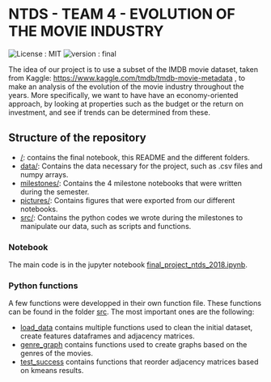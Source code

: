 # NTDS - TEAM 4 - EVOLUTION OF THE MOVIE INDUSTRY

![License : MIT](https://img.shields.io/badge/License-MIT-brightgreen.svg)
![version : final](https://img.shields.io/badge/version-final-blue.svg)

The idea of our project is to use a subset of the IMDB movie dataset, taken from Kaggle: https://www.kaggle.com/tmdb/tmdb-movie-metadata , to make an analysis of the evolution of the movie industry throughout the years. 
More specifically, we want to have have an economy-oriented approach, by looking at properties such as the budget or the return on investment, and see if trends can be determined from these. 

## Structure of the repository

+ [/](./): contains the final notebook, this README and the different folders.
+ [data/](./data/): Contains the data necessary for the project, such as .csv files and numpy arrays.
+ [milestones/](./milestones/): Contains the 4 milestone notebooks that were written during the semester.
+ [pictures/](./pictures/): Contains figures that were exported from our different notebooks.
+ [src/](./src/): Contains the python codes we wrote during the milestones to manipulate our data, such as scripts and functions.


### Notebook

The main code is in the jupyter notebook [final_project_ntds_2018.ipynb](./final_project_ntds_2018.ipynb).


### Python functions

A few functions were developped in their own function file. These functions can be found in the folder [src](./src/). The most important ones are the following:

+ [load_data](./src/load_data.py`) contains multiple functions used to clean the initial dataset, create features dataframes and adjacency matrices. 
+ [genre_graph](./src/genre_graph.py`) contains functions used to create graphs based on the genres of the movies.
+ [test_success](./src/test_success.py`) contains functions that reorder adjacency matrices based on kmeans results.

